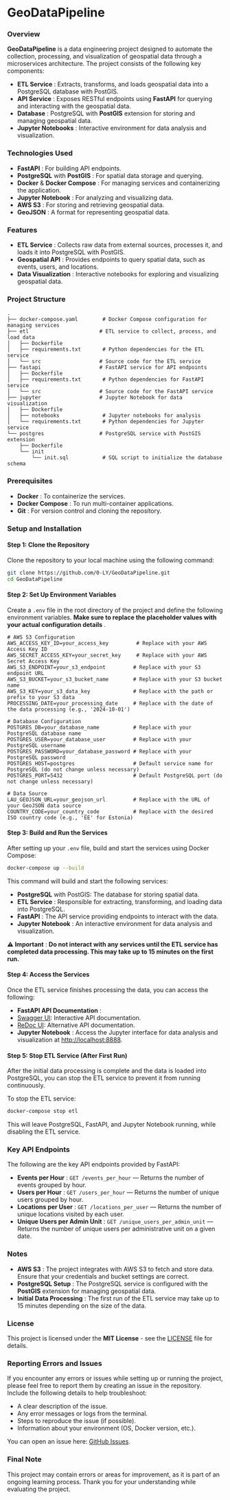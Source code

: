 # GeoDataPipeline

### Overview

**GeoDataPipeline** is a data engineering project designed to automate the collection, processing, and visualization of geospatial data through a microservices architecture. The project consists of the following key components:

* **ETL Service** : Extracts, transforms, and loads geospatial data into a PostgreSQL database with PostGIS.
* **API Service** : Exposes RESTful endpoints using **FastAPI** for querying and interacting with the geospatial data.
* **Database** : PostgreSQL with **PostGIS** extension for storing and managing geospatial data.
* **Jupyter Notebooks** : Interactive environment for data analysis and visualization.

### Technologies Used

* **FastAPI** : For building API endpoints.
* **PostgreSQL** with  **PostGIS** : For spatial data storage and querying.
* **Docker** &  **Docker Compose** : For managing services and containerizing the application.
* **Jupyter Notebook** : For analyzing and visualizing data.
* **AWS S3** : For storing and retrieving geospatial data.
* **GeoJSON** : A format for representing geospatial data.

### Features

* **ETL Service** : Collects raw data from external sources, processes it, and loads it into PostgreSQL with PostGIS.
* **Geospatial API** : Provides endpoints to query spatial data, such as events, users, and locations.
* **Data Visualization** : Interactive notebooks for exploring and visualizing geospatial data.

### Project Structure

```
.
├── docker-compose.yaml        # Docker Compose configuration for managing services
├── etl                       # ETL service to collect, process, and load data
│   ├── Dockerfile
│   ├── requirements.txt       # Python dependencies for the ETL service
│   └── src                   # Source code for the ETL service
├── fastapi                   # FastAPI service for API endpoints
│   ├── Dockerfile
│   ├── requirements.txt       # Python dependencies for FastAPI service
│   └── src                   # Source code for the FastAPI service
├── jupyter                   # Jupyter Notebook for data visualization
│   ├── Dockerfile
│   ├── notebooks              # Jupyter notebooks for analysis
│   └── requirements.txt       # Python dependencies for Jupyter service
└── postgres                  # PostgreSQL service with PostGIS extension
    ├── Dockerfile
    └── init
        └── init.sql           # SQL script to initialize the database schema
```

### Prerequisites

* **Docker** : To containerize the services.
* **Docker Compose** : To run multi-container applications.
* **Git** : For version control and cloning the repository.

### Setup and Installation

#### Step 1: Clone the Repository

Clone the repository to your local machine using the following command:

```bash
git clone https://github.com/0-LY/GeoDataPipeline.git
cd GeoDataPipeline
```

#### Step 2: Set Up Environment Variables

Create a `.env` file in the root directory of the project and define the following environment variables.  **Make sure to replace the placeholder values with your actual configuration details** .

```env
# AWS S3 Configuration
AWS_ACCESS_KEY_ID=your_access_key         # Replace with your AWS Access Key ID
AWS_SECRET_ACCESS_KEY=your_secret_key     # Replace with your AWS Secret Access Key
AWS_S3_ENDPOINT=your_s3_endpoint         # Replace with your S3 endpoint URL
AWS_S3_BUCKET=your_s3_bucket_name        # Replace with your S3 bucket name
AWS_S3_KEY=your_s3_data_key              # Replace with the path or prefix to your S3 data
PROCESSING_DATE=your_processing_date     # Replace with the date of the data processing (e.g., '2024-10-01')

# Database Configuration
POSTGRES_DB=your_database_name           # Replace with your PostgreSQL database name
POSTGRES_USER=your_database_user         # Replace with your PostgreSQL username
POSTGRES_PASSWORD=your_database_password # Replace with your PostgreSQL password
POSTGRES_HOST=postgres                   # Default service name for PostgreSQL (do not change unless necessary)
POSTGRES_PORT=5432                       # Default PostgreSQL port (do not change unless necessary)

# Data Source
LAU_GEOJSON_URL=your_geojson_url         # Replace with the URL of your GeoJSON data source
COUNTRY_CODE=your_country_code           # Replace with the desired ISO country code (e.g., 'EE' for Estonia)
```

#### Step 3: Build and Run the Services

After setting up your `.env` file, build and start the services using Docker Compose:

```bash
docker-compose up --build
```

This command will build and start the following services:

* **PostgreSQL** with PostGIS: The database for storing spatial data.
* **ETL Service** : Responsible for extracting, transforming, and loading data into PostgreSQL.
* **FastAPI** : The API service providing endpoints to interact with the data.
* **Jupyter Notebook** : An interactive environment for data analysis and visualization.

 **⚠️ Important** : **Do not interact with any services until the ETL service has completed data processing. This may take up to 15 minutes on the first run.**

#### Step 4: Access the Services

Once the ETL service finishes processing the data, you can access the following:

* **FastAPI API Documentation** :
* [Swagger UI](http://localhost:8000/docs): Interactive API documentation.
* [ReDoc UI](http://localhost:8000/redoc): Alternative API documentation.
* **Jupyter Notebook** : Access the Jupyter interface for data analysis and visualization at [http://localhost:8888](http://localhost:8888/).

#### Step 5: Stop ETL Service (After First Run)

After the initial data processing is complete and the data is loaded into PostgreSQL, you can stop the ETL service to prevent it from running continuously.

To stop the ETL service:

```bash
docker-compose stop etl
```

This will leave PostgreSQL, FastAPI, and Jupyter Notebook running, while disabling the ETL service.

### Key API Endpoints

The following are the key API endpoints provided by FastAPI:

* **Events per Hour** : `GET /events_per_hour` — Returns the number of events grouped by hour.
* **Users per Hour** : `GET /users_per_hour` — Returns the number of unique users grouped by hour.
* **Locations per User** : `GET /locations_per_user` — Returns the number of unique locations visited by each user.
* **Unique Users per Admin Unit** : `GET /unique_users_per_admin_unit` — Returns the number of unique users per administrative unit on a given date.

### Notes

* **AWS S3** : The project integrates with AWS S3 to fetch and store data. Ensure that your credentials and bucket settings are correct.
* **PostgreSQL Setup** : The PostgreSQL service is configured with the **PostGIS** extension for managing geospatial data.
* **Initial Data Processing** : The first run of the ETL service may take up to 15 minutes depending on the size of the data.

### License

This project is licensed under the **MIT License** - see the [LICENSE](./LICENSE) file for details.


### Reporting Errors and Issues

If you encounter any errors or issues while setting up or running the project, please feel free to report them by creating an issue in the repository. Include the following details to help troubleshoot:

* A clear description of the issue.
* Any error messages or logs from the terminal.
* Steps to reproduce the issue (if possible).
* Information about your environment (OS, Docker version, etc.).

You can open an issue here: [GitHub Issues](https://github.com/0-LY/GeoDataPipeline/issues).

### Final Note

This project may contain errors or areas for improvement, as it is part of an ongoing learning process. Thank you for your understanding while evaluating the project.
